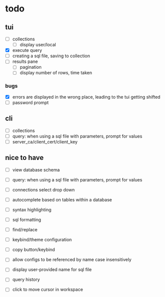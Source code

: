 # todo

## tui
- [ ] collections
  - [ ] display user/local
- [X] execute query 
- [ ] creating a sql file, saving to collection
- [ ] results pane
  - [ ] pagination
  - [ ] display number of rows, time taken 

### bugs
- [X] errors are displayed in the wrong place, leading to the tui getting shifted
- [ ] password prompt

## cli
- [ ] collections
- [ ] query: when using a sql file with parameters, prompt for values
- [ ] server_ca/client_cert/client_key

## nice to have
- [ ] view database schema
- [ ] query: when using a sql file with parameters, prompt for values
- [ ] connections select drop down 
- [ ] autocomplete based on tables within a database
- [ ] syntax highlighting
- [ ] sql formatting
- [ ] find/replace
- [ ] keybind/theme configuration

- [ ] copy button/keybind
- [ ] allow configs to be referenced by name case insensitively
- [ ] display user-provided name for sql file
- [ ] query history
- [ ] click to move cursor in workspace